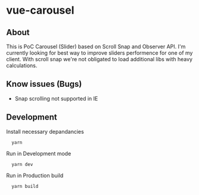 # vue-carousel

## About
This is PoC Carousel (Slider) based on Scroll Snap and Observer API. I'm currently looking for best way to improve sliders performence for one of my client. With scroll snap we're not obligated to load additional libs with heavy calculations.

## Know issues (Bugs)
- Snap scrolling not supported in IE

## Development

Install necessary depandancies
```
  yarn
```

Run in Development mode
```
  yarn dev
```

Run in Production build
```
  yarn build
```
